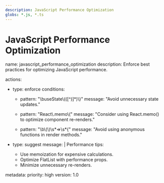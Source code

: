 ```yaml
---
description: JavaScript Performance Optimization
globs: *.js, *.ts
---
```

# JavaScript Performance Optimization

<rule>
name: javascript_performance_optimization
description: Enforce best practices for optimizing JavaScript performance.

actions:
  - type: enforce
    conditions:
      - pattern: "\\buseState\\(([^)]*)\\)"
        message: "Avoid unnecessary state updates."

      - pattern: "React\\.memo\\("
        message: "Consider using React.memo() to optimize component re-renders."

      - pattern: "\\b\\(\\)\\s*=>\\s*{"
        message: "Avoid using anonymous functions in render methods."

  - type: suggest
    message: |
      Performance tips:
      - Use memoization for expensive calculations.
      - Optimize FlatList with performance props.
      - Minimize unnecessary re-renders.

metadata:
  priority: high
  version: 1.0
</rule>
